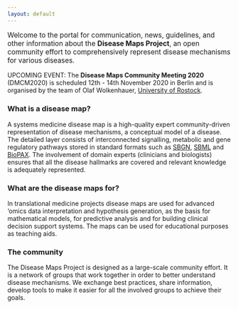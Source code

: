 ```yaml
---
layout: default
---
```


<p style="font-size:110%;">Welcome to the portal for communication, news, guidelines, and other information about the <strong>Disease Maps Project</strong>, an open community effort to comprehensively represent disease mechanisms for various diseases.</p>
        
<p>UPCOMING EVENT: The <strong>Disease Maps Community Meeting 2020</strong> (DMCM2020) is scheduled 12th - 14th November 2020 in Berlin and is organised by the team of Olaf Wolkenhauer, <a href="https://www.sbi.uni-rostock.de/team">University of Rostock</a>.</p>
        
### What is a disease map?

<p>A systems medicine disease map is a high-quality expert community-driven representation of disease mechanisms, a conceptual model of a disease. The detailed layer consists of interconnected signalling, metabolic and gene regulatory pathways stored in standard formats such as <a href="http://sbgn.org/" target="_blank">SBGN</a>, <a href="http://sbml.org/" target="_blank">SBML</a> and <a href="http://biopax.org/" target="_blank">BioPAX</a>. The involvement of domain experts (clinicians and biologists) ensures that all the disease hallmarks are covered and relevant knowledge is adequately represented.</p>
        
### What are the disease maps for?  

<p>In translational medicine projects disease maps are used for advanced ‘omics data interpretation and hypothesis generation, as the basis for mathematical models, for predictive analysis and for building clinical decision support systems. The maps can be used for educational purposes as teaching aids.</p>
        
### The community     

<p>The Disease Maps Project is designed as a large-scale community effort. It is a network of groups that work together in order to better understand disease mechanisms. We exchange best practices, share information, develop tools  to make it easier for all the involved groups to achieve their goals.</p>
